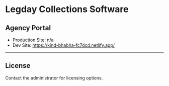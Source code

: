 # Legday Collections Software

## Agency Portal

- Production Site: n/a
- Dev Site: https://kind-bhabha-fc7dcd.netlify.app/

---

## License

Contact the administrator for licensing options.
